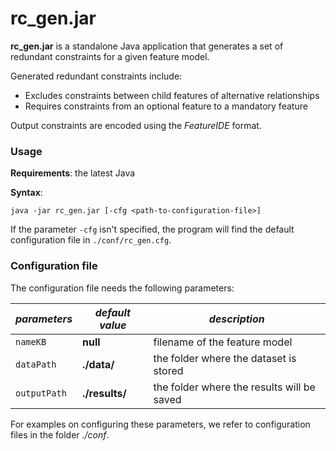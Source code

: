 # rc_gen.jar

**rc_gen.jar** is a standalone Java application that generates a set of redundant constraints for a given feature model.

Generated redundant constraints include:
- Excludes constraints between child features of alternative relationships
- Requires constraints from an optional feature to a mandatory feature 

Output constraints are encoded using the *FeatureIDE* format.

### Usage

**Requirements**: the latest Java

**Syntax**:
```
java -jar rc_gen.jar [-cfg <path-to-configuration-file>]
```

If the parameter `-cfg` isn't specified, the program will find the default configuration file in `./conf/rc_gen.cfg`.

### Configuration file

The configuration file needs the following parameters:

| *parameters* | *default value* | *description*                                                                                                                            |
| ----------- |-----------------|------------------------------------------------------------------------------------------------------------------------------------------|
| ```nameKB``` | **null**        | filename of the feature model                                                                                                            |
| ```dataPath``` | **./data/**     | the folder where the dataset is stored                                                                                                   |
| ```outputPath``` | **./results/**  | the folder where the results will be saved                                                                                               |

For examples on configuring these parameters, we refer to configuration files in the folder *./conf*.
